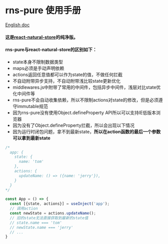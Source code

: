 # rns-pure 使用手册

[English doc](./doc/README.en.md)


#### 这是[react-natural-store](https://www.npmjs.com/package/react-natural-store)的纯净版。

#### rns-pure与react-natural-store的区别如下：

- state本身不限制数据类型
- maps必须是手动声明依赖
- actions返回任意值都可以作为state的值，不做任何拦截
- 不自动附带异步支持，不自动附带浅比较state更新优化
- middlewares.js中附带了常用的中间件，包括异步中间件，浅层对比state优化中间件等
- rns-pure不会自动收集依赖，所以不限制actions对state的修改，但是必须遵守immutable规范
- 因为rns-pure没有使用Object.defineProperty API所以可以支持IE低版本浏览器
- 因为没有了Object.defineProperty拦截，所以会出现以下情况
- 因为运行时闭包问题，拿不到最新state，**所以在action函数的最后一个参数可以拿到最新state**

```ts
/*
  app: {
    state: {
      name: 'tom'
    },
    actions: {
      updateName: () => ({name: 'jerry'}),
    }
  }
*/

const App = () => {
  const [{state, actions}] = useInject('app');
  // 调用action
  const newState = actions.updateName();
  // 旧的state无法直接获取到最新的state值
  // state.name === 'tom'
  // newState.name === 'jerry'
  // ...
}


```
